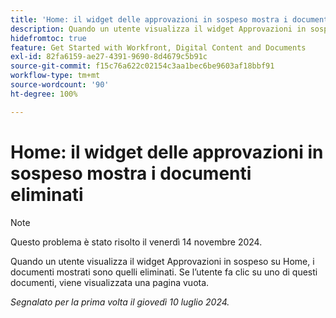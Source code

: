 ```yaml
---
title: 'Home: il widget delle approvazioni in sospeso mostra i documenti eliminati'
description: Quando un utente visualizza il widget Approvazioni in sospeso su Home, i documenti mostrati sono quelli eliminati. Se l’utente fa clic su uno di questi documenti, viene visualizzata una pagina vuota.
hidefromtoc: true
feature: Get Started with Workfront, Digital Content and Documents
exl-id: 82fa6159-ae27-4391-9690-8d4679c5b91c
source-git-commit: f15c76a622c02154c3aa1bec6be9603af18bbf91
workflow-type: tm+mt
source-wordcount: '90'
ht-degree: 100%

---
```


# Home: il widget delle approvazioni in sospeso mostra i documenti eliminati

>[!NOTE]
>
>Questo problema è stato risolto il venerdì 14 novembre 2024.

Quando un utente visualizza il widget Approvazioni in sospeso su Home, i documenti mostrati sono quelli eliminati. Se l’utente fa clic su uno di questi documenti, viene visualizzata una pagina vuota.

_Segnalato per la prima volta il giovedì 10 luglio 2024._
